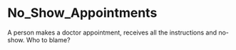 # No_Show_Appointments
A person makes a doctor appointment, receives all the instructions and no-show. Who to blame?
